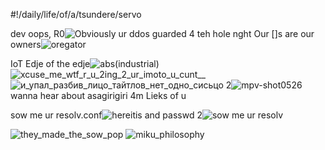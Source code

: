 #!/daily/life/of/a/tsundere/servo

dev oops, R0![Obviously ur ddos guarded 4 teh hole nght](https://user-images.githubusercontent.com/44746806/113920456-79b6d280-97ed-11eb-8364-f4393fb9087f.jpg)
Our []s are our owners![oregator](https://user-images.githubusercontent.com/44746806/113915189-20e43b80-97e7-11eb-8902-f549294e260a.jpg)

IoT Edje of the edje![abs(industrial)](https://user-images.githubusercontent.com/44746806/113922751-5a6d7480-97f0-11eb-83e0-6d704c9c8765.jpg)
![xcuse_me_wtf_r_u_2ing_2_ur_imoto_u_cunt__](https://user-images.githubusercontent.com/44746806/113923060-c4861980-97f0-11eb-8fa2-544a2f12c201.jpg)
![и_упал_разбив_лицо_тайтлов_нет_одно_сисьцо](https://user-images.githubusercontent.com/44746806/113923354-2181cf80-97f1-11eb-8854-a0ff8baad1f8.jpg)
2![mpv-shot0526](https://user-images.githubusercontent.com/44746806/113925159-5c850280-97f3-11eb-87f5-d12501be3284.jpg)wanna hear about asagirigiri 4m Lieks of u

sow me ur resolv.conf![hereitis](https://user-images.githubusercontent.com/44746806/113926102-7410bb00-97f4-11eb-9223-51a981a5dcaf.jpg)
and passwd 2![sow me ur resolv](https://user-images.githubusercontent.com/44746806/113926194-8db20280-97f4-11eb-9471-3ae9f501aba5.jpg)

![they_made_the_sow_pop](https://user-images.githubusercontent.com/44746806/113928144-0d40d100-97f7-11eb-955f-e1915fa4efdf.jpg)
![miku_philosophy](https://user-images.githubusercontent.com/44746806/113928475-87715580-97f7-11eb-8075-c51a969dc2ba.jpg)


